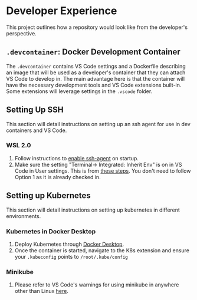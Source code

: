# Developer Experience
This project outlines how a repository would look like from the developer's perspective.

## `.devcontainer`: Docker Development Container
The `.devcontainer` contains VS Code settings and a Dockerfile describing an image that will be used as a developer's container that they can attach VS Code to develop in. The main advantage here is that the container will have the necessary development tools and VS Code extensions built-in. Some extensions will leverage settings in the `.vscode` folder.

## Setting Up SSH
This section will detail instructions on setting up an ssh agent for use in dev containers and VS Code.
### WSL 2.0
1. Follow instructions to [enable ssh-agent](https://code.visualstudio.com/docs/remote/containers#_using-ssh-keys) on startup.
2. Make sure the setting "Terminal-> Integrated: Inherit Env" is on in VS Code in User settings. This is from [these steps](https://code.visualstudio.com/docs/remote/containers-advanced#_adding-environment-variables). You don't need to follow Option 1 as it is already checked in.

## Setting up Kubernetes
This section will detail instructions on setting up kubernetes in different environments.
### Kubernetes in Docker Desktop
1. Deploy Kubernetes through [Docker Desktop](https://docs.docker.com/desktop/kubernetes/).
2. Once the container is started, navigate to the K8s extension and ensure your `.kubeconfig` points to `/root/.kube/config`

### Minikube
1. Please refer to VS Code's warnings for using minikube in anywhere other than Linux [here](https://github.com/Microsoft/vscode-dev-containers/tree/master/containers/kubernetes-helm#a-note-on-minkube-or-otherwise-using-a-local-cluster).

